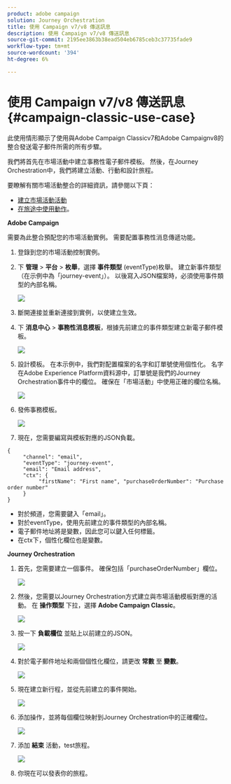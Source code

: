 ```yaml
---
product: adobe campaign
solution: Journey Orchestration
title: 使用 Campaign v7/v8 傳送訊息
description: 使用 Campaign v7/v8 傳送訊息
source-git-commit: 2195ee3863b38ead504eb6785ceb3c37735fade9
workflow-type: tm+mt
source-wordcount: '394'
ht-degree: 6%

---
```


# 使用 Campaign v7/v8 傳送訊息 {#campaign-classic-use-case}

此使用情形顯示了使用與Adobe Campaign Classicv7和Adobe Campaignv8的整合發送電子郵件所需的所有步驟。

我們將首先在市場活動中建立事務性電子郵件模板。 然後，在Journey Orchestration中，我們將建立活動、行動和設計旅程。

要瞭解有關市場活動整合的詳細資訊，請參閱以下頁：

* [建立市場活動活動](../action/acc-action.md)
* [在旅途中使用動作](../building-journeys/using-adobe-campaign-classic.md)。

**Adobe Campaign**

需要為此整合預配您的市場活動實例。 需要配置事務性消息傳遞功能。

1. 登錄到您的市場活動控制實例。

1. 下 **管理** > **平台** > **枚舉**，選擇 **事件類型** (eventType)枚舉。 建立新事件類型（在示例中為「journey-event」）。 以後寫入JSON檔案時，必須使用事件類型的內部名稱。

   ![](../assets/accintegration-uc-1.png)

1. 斷開連接並重新連接到實例，以使建立生效。

1. 下 **消息中心** > **事務性消息模板**，根據先前建立的事件類型建立新電子郵件模板。

   ![](../assets/accintegration-uc-2.png)

1. 設計模板。 在本示例中，我們對配置檔案的名字和訂單號使用個性化。 名字在Adobe Experience Platform資料源中，訂單號是我們的Journey Orchestration事件中的欄位。 確保在「市場活動」中使用正確的欄位名稱。

   ![](../assets/accintegration-uc-3.png)

1. 發佈事務模板。

   ![](../assets/accintegration-uc-4.png)

1. 現在，您需要編寫與模板對應的JSON負載。

```
{
     "channel": "email",
     "eventType": "journey-event",
     "email": "Email address",
     "ctx": {
          "firstName": "First name", "purchaseOrderNumber": "Purchase order number"
     }
}
```

* 對於頻道，您需要鍵入「email」。
* 對於eventType，使用先前建立的事件類型的內部名稱。
* 電子郵件地址將是變數，因此您可以鍵入任何標籤。
* 在ctx下，個性化欄位也是變數。

**Journey Orchestration**

1. 首先，您需要建立一個事件。 確保包括「purchaseOrderNumber」欄位。

   ![](../assets/accintegration-uc-5.png)

1. 然後，您需要以Journey Orchestration方式建立與市場活動模板對應的活動。 在 **操作類型** 下拉，選擇 **Adobe Campaign Classic**。

   ![](../assets/accintegration-uc-6.png)

1. 按一下 **負載欄位** 並貼上以前建立的JSON。

   ![](../assets/accintegration-uc-7.png)

1. 對於電子郵件地址和兩個個性化欄位，請更改 **常數** 至 **變數**。

   ![](../assets/accintegration-uc-8.png)

1. 現在建立新行程，並從先前建立的事件開始。

   ![](../assets/accintegration-uc-9.png)

1. 添加操作，並將每個欄位映射到Journey Orchestration中的正確欄位。

   ![](../assets/accintegration-uc-10.png)

1. 添加 **結束** 活動，test旅程。

   ![](../assets/accintegration-uc-11.png)

1. 你現在可以發表你的旅程。
